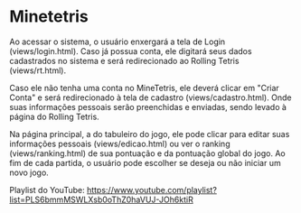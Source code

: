 # Minetetris
Ao acessar o sistema, o usuário enxergará a tela de Login (views/login.html). Caso já possua conta, ele digitará seus dados cadastrados no sistema e será redirecionado ao Rolling Tetris (views/rt.html). 

Caso ele não tenha uma conta no MineTetris, ele deverá clicar em "Criar Conta" e será redirecionado à tela de cadastro (views/cadastro.html). Onde suas informações pessoais serão preenchidas e enviadas, sendo levado à página do Rolling Tetris.

Na página principal, a do tabuleiro do jogo, ele pode clicar para editar suas informações pessoais (views/edicao.html) ou ver o ranking (views/ranking.html) de sua pontuação e da pontuação global do jogo. Ao fim de cada partida, o usuário pode escolher se deseja ou não iniciar um novo jogo.

Playlist do YouTube: https://www.youtube.com/playlist?list=PLS6bmmMSWLXsb0oThZ0haVUJ-JOh6ktiR
